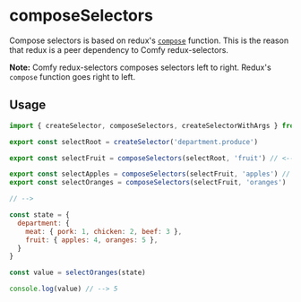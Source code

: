 # composeSelectors

Compose selectors is based on redux's [`compose`](https://github.com/reactjs/redux/blob/master/docs/api/compose.md) function. This is the reason that redux is a peer dependency to Comfy redux-selectors.

**Note:** Comfy redux-selectors composes selectors left to right. Redux's `compose` function goes right to left.

## Usage

```js
import { createSelector, composeSelectors, createSelectorWithArgs } from '@comfy/redux-selectors'

export const selectRoot = createSelector('department.produce')

export const selectFruit = composeSelectors(selectRoot, 'fruit') // <-- composes left to right

export const selectApples = composeSelectors(selectFruit, 'apples') // <-- compose a composed selector
export const selectOranges = composeSelectors(selectFruit, 'oranges')

// -->

const state = {
  department: {
    meat: { pork: 1, chicken: 2, beef: 3 },
    fruit: { apples: 4, oranges: 5 },
  }
}

const value = selectOranges(state)

console.log(value) // --> 5
```
